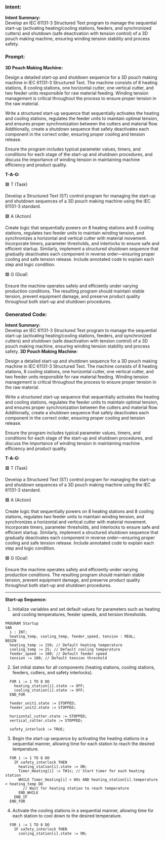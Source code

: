### Intent:
**Intent Summary:**  
Develop an IEC 61131-3 Structured Text program to manage the sequential start-up (activating heating/cooling stations, feeders, and synchronized cutters) and shutdown (safe deactivation with tension control) of a 3D pouch making machine, ensuring winding tension stability and process safety.

### Prompt:
**3D Pouch Making Machine:**

Design a detailed start-up and shutdown sequence for a 3D pouch making machine in IEC 61131-3 Structured Text. The machine consists of 8 heating stations, 8 cooling stations, one horizontal cutter, one vertical cutter, and two feeder units responsible for raw material feeding. Winding tension management is critical throughout the process to ensure proper tension in the raw material.

Write a structured start-up sequence that sequentially activates the heating and cooling stations, regulates the feeder units to maintain optimal tension, and ensures proper synchronization between the cutters and material flow. Additionally, create a shutdown sequence that safely deactivates each component in the correct order, ensuring proper cooling and tension release.

Ensure the program includes typical parameter values, timers, and conditions for each stage of the start-up and shutdown procedures, and discuss the importance of winding tension in maintaining machine efficiency and product quality.

**T-A-G:**

🟥 T (Task)

Develop a Structured Text (ST) control program for managing the start-up and shutdown sequences of a 3D pouch making machine using the IEC 61131-3 standard.

🟩 A (Action)

Create logic that sequentially powers on 8 heating stations and 8 cooling stations, regulates two feeder units to maintain winding tension, and synchronizes a horizontal and vertical cutter with material movement. Incorporate timers, parameter thresholds, and interlocks to ensure safe and efficient startup. Similarly, implement a structured shutdown sequence that gradually deactivates each component in reverse order—ensuring proper cooling and safe tension release. Include annotated code to explain each step and logic condition.

🟦 G (Goal)

Ensure the machine operates safely and efficiently under varying production conditions. The resulting program should maintain stable tension, prevent equipment damage, and preserve product quality throughout both start-up and shutdown procedures.

### Generated Code:
**Intent Summary:**  
Develop an IEC 61131-3 Structured Text program to manage the sequential start-up (activating heating/cooling stations, feeders, and synchronized cutters) and shutdown (safe deactivation with tension control) of a 3D pouch making machine, ensuring winding tension stability and process safety.
**3D Pouch Making Machine:**

Design a detailed start-up and shutdown sequence for a 3D pouch making machine in IEC 61131-3 Structured Text. The machine consists of 8 heating stations, 8 cooling stations, one horizontal cutter, one vertical cutter, and two feeder units responsible for raw material feeding. Winding tension management is critical throughout the process to ensure proper tension in the raw material.

Write a structured start-up sequence that sequentially activates the heating and cooling stations, regulates the feeder units to maintain optimal tension, and ensures proper synchronization between the cutters and material flow. Additionally, create a shutdown sequence that safely deactivates each component in the correct order, ensuring proper cooling and tension release.

Ensure the program includes typical parameter values, timers, and conditions for each stage of the start-up and shutdown procedures, and discuss the importance of winding tension in maintaining machine efficiency and product quality.

**T-A-G:**

🟥 T (Task)

Develop a Structured Text (ST) control program for managing the start-up and shutdown sequences of a 3D pouch making machine using the IEC 61131-3 standard.

🟩 A (Action)

Create logic that sequentially powers on 8 heating stations and 8 cooling stations, regulates two feeder units to maintain winding tension, and synchronizes a horizontal and vertical cutter with material movement. Incorporate timers, parameter thresholds, and interlocks to ensure safe and efficient startup. Similarly, implement a structured shutdown sequence that gradually deactivates each component in reverse order—ensuring proper cooling and safe tension release. Include annotated code to explain each step and logic condition.

🟦 G (Goal)

Ensure the machine operates safely and efficiently under varying production conditions. The resulting program should maintain stable tension, prevent equipment damage, and preserve product quality throughout both start-up and shutdown procedures.

---

**Start-up Sequence:**

1. Initialize variables and set default values for parameters such as heating and cooling temperatures, feeder speeds, and tension thresholds.

```st
PROGRAM Startup
VAR
  i : INT;
  heating_temp, cooling_temp, feeder_speed, tension : REAL;
BEGIN
  heating_temp := 150; // Default heating temperature
  cooling_temp := 25; // Default cooling temperature
  feeder_speed := 100; // Default feeder speed
  tension := 100; // Default tension threshold
```

2. Set initial states for all components (heating stations, cooling stations, feeders, cutters, and safety interlocks).

```st
  FOR i := 1 TO 8 DO
    heating_station[i].state := OFF;
    cooling_station[i].state := OFF;
  END_FOR

  feeder_unit1.state := STOPPED;
  feeder_unit2.state := STOPPED;

  horizontal_cutter.state := STOPPED;
  vertical_cutter.state := STOPPED;

  safety_interlock := TRUE;
```

3. Begin the start-up sequence by activating the heating stations in a sequential manner, allowing time for each station to reach the desired temperature.

```st
  FOR i := 1 TO 8 DO
    IF safety_interlock THEN
      heating_station[i].state := ON;
      Timer_Heating[i] := T#1s; // Start timer for each heating station
      WHILE Timer_Heating[i] < 60s AND heating_station[i].temperature < heating_temp DO
        // Wait for heating station to reach temperature
      END_WHILE
    END_IF
  END_FOR
```

4. Activate the cooling stations in a sequential manner, allowing time for each station to cool down to the desired temperature.

```st
  FOR i := 1 TO 8 DO
    IF safety_interlock THEN
      cooling_station[i].state := ON;
